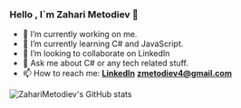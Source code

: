 ### Hello , I`m Zahari Metodiev 👋



- 🔭 I’m currently working on me.
- 🌱 I’m currently learning C# and JavaScript.
- 👯 I’m looking to collaborate on LinkedIn
- 💬 Ask me about C# or any tech related stuff.
- 📫 How to reach me: [**LinkedIn**](https://www.linkedin.com/in/zahari-metodiev-7ab979224/)  **zmetodiev4@gmail.com**



![ZahariMetodiev's GitHub stats](https://github-readme-stats.vercel.app/api?username=ZahariMetodiev&show_icons=true&theme=merko)
